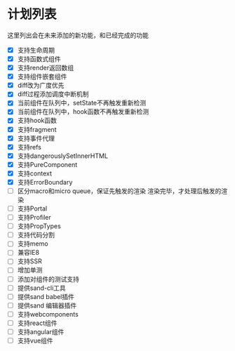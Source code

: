 # 计划列表
这里列出会在未来添加的新功能，和已经完成的功能

- [X] 支持生命周期
- [X] 支持函数式组件
- [X] 支持render返回数组
- [X] 支持组件嵌套组件
- [X] diff改为广度优先
- [X] diff过程添加调度中断机制
- [X] 当前组件在队列中，setState不再触发重新检测
- [X] 当前组件在队列中，hook函数不再触发重新检测
- [X] 支持hook函数
- [X] 支持fragment
- [X] 支持事件代理
- [X] 支持refs
- [X] 支持dangerouslySetInnerHTML
- [X] 支持PureComponent
- [X] 支持context
- [X] 支持ErrorBoundary
- [ ] 区分macro和micro queue，保证先触发的渲染 渲染完毕，才处理后触发的渲染
- [ ] 支持Portal
- [ ] 支持Profiler
- [ ] 支持PropTypes
- [ ] 支持代码分割
- [ ] 支持memo
- [ ] 兼容IE8
- [ ] 支持SSR
- [ ] 增加单测
- [ ] 添加对组件的测试支持
- [ ] 提供sand-cli工具
- [ ] 提供sand babel插件
- [ ] 提供sand 编辑器插件
- [ ] 支持webcomponents
- [ ] 支持react组件
- [ ] 支持angular组件
- [ ] 支持vue组件